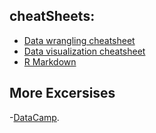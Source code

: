 ## cheatSheets:
- [Data wrangling cheatsheet](http://www.rstudio.com/wp-content/uploads/2015/02/data-wrangling-cheatsheet.pdf)
- [Data visualization cheatsheet](http://www.rstudio.com/wp-content/uploads/2015/12/ggplot2-cheatsheet-2.0.pdf)
- [R Markdown](http://www.rstudio.com/wp-content/uploads/2016/03/rmarkdown-cheatsheet-2.0.pdf)

## More Excersises
-[DataCamp](https://www.datacamp.com/courses).
